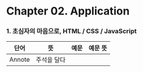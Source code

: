# Chapter 02. Application
### 1. 초심자의 마음으로, HTML / CSS / JavaScript

| 단어 | 뜻 | 예문 | 예문 뜻 |
| --- | --- | --- | --- |
| Annote | 주석을 달다 |  |  |
